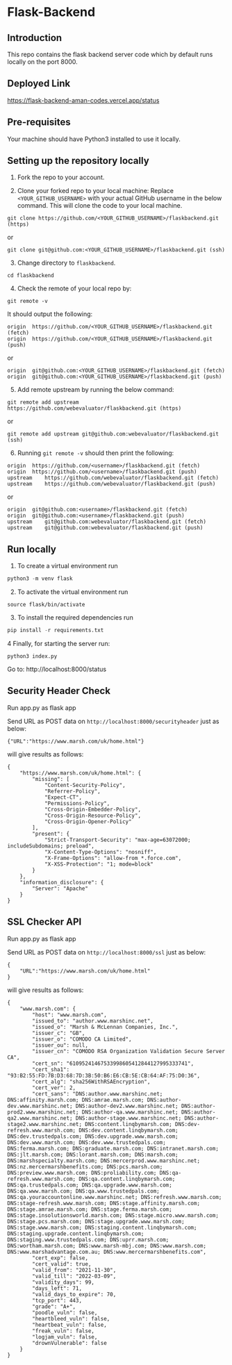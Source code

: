 # Flask-Backend
## Introduction

This repo contains the flask backend server code which by default runs locally on the port 8000.

## Deployed Link
https://flask-backend-aman-codes.vercel.app/status

## Pre-requisites

Your machine should have Python3 installed to use it locally.

## Setting up the repository locally

1. Fork the repo to your account.

2. Clone your forked repo to your local machine:
Replace `<YOUR_GITHUB_USERNAME>` with your actual GitHub username in the below command. This will clone the code to your local machine.
```
git clone https://github.com/<YOUR_GITHUB_USERNAME>/flaskbackend.git (https)
```
or
```
git clone git@github.com:<YOUR_GITHUB_USERNAME>/flaskbackend.git (ssh)
```

3. Change directory to `flaskbackend`.
```
cd flaskbackend
```

4. Check the remote of your local repo by:
```
git remote -v
```
It should output the following:
```
origin	https://github.com/<YOUR_GITHUB_USERNAME>/flaskbackend.git (fetch)
origin	https://github.com/<YOUR_GITHUB_USERNAME>/flaskbackend.git (push)
```
or
```
origin	git@github.com:<YOUR_GITHUB_USERNAME>/flaskbackend.git (fetch)
origin	git@github.com:<YOUR_GITHUB_USERNAME>/flaskbackend.git (push)
```

5. Add remote upstream by running the below command:
```
git remote add upstream https://github.com/webevaluator/flaskbackend.git (https)
```
or
```
git remote add upstream git@github.com:webevaluator/flaskbackend.git (ssh)
```

6. Running `git remote -v` should then print the following:
```
origin	https://github.com/<username>/flaskbackend.git (fetch)
origin	https://github.com/<username>/flaskbackend.git (push)
upstream	https://github.com/webevaluator/flaskbackend.git (fetch)
upstream	https://github.com/webevaluator/flaskbackend.git (push)
```
or
```
origin	git@github.com:<username>/flaskbackend.git (fetch)
origin	git@github.com:<username>/flaskbackend.git (push)
upstream	git@github.com:webevaluator/flaskbackend.git (fetch)
upstream	git@github.com:webevaluator/flaskbackend.git (push)
```

## Run locally

1. To create a virtual environment run 
```python
python3 -m venv flask
```

2. To activate the virtual environment run 
```
source flask/bin/activate
```

3. To install the required dependencies run 
```python
pip install -r requirements.txt
```

4 Finally, for starting the server run:
```
python3 index.py
```
Go to: http://localhost:8000/status

## Security Header Check

Run app.py as flask app

Send URL as POST data on `http://localhost:8000/securityheader` just as below:

```
{"URL":"https://www.marsh.com/uk/home.html"}
```

will give results as follows:

```
{
    "https://www.marsh.com/uk/home.html": {
        "missing": [
            "Content-Security-Policy",
            "Referrer-Policy",
            "Expect-CT",
            "Permissions-Policy",
            "Cross-Origin-Embedder-Policy",
            "Cross-Origin-Resource-Policy",
            "Cross-Origin-Opener-Policy"
        ],
        "present": {
            "Strict-Transport-Security": "max-age=63072000; includeSubdomains; preload",
            "X-Content-Type-Options": "nosniff",
            "X-Frame-Options": "allow-from *.force.com",
            "X-XSS-Protection": "1; mode=block"
        }
    },
    "information_disclosure": {
        "Server": "Apache"
    }
}
```


## SSL Checker API

Run app.py as flask app

Send URL as POST data on `http://localhost:8000/ssl` just as below:

```
{
    "URL":"https://www.marsh.com/uk/home.html"
}
```

will give results as follows:

```
{
    "www.marsh.com": {
        "host": "www.marsh.com",
        "issued_to": "author.www.marshinc.net",
        "issued_o": "Marsh & McLennan Companies, Inc.",
        "issuer_c": "GB",
        "issuer_o": "COMODO CA Limited",
        "issuer_ou": null,
        "issuer_cn": "COMODO RSA Organization Validation Secure Server CA",
        "cert_sn": "61095241467533998605412844127995333741",
        "cert_sha1": "93:B2:55:FD:7B:D3:68:7D:3B:50:B6:E6:CB:5E:CB:64:AF:75:D0:36",
        "cert_alg": "sha256WithRSAEncryption",
        "cert_ver": 2,
        "cert_sans": "DNS:author.www.marshinc.net; DNS:affinity.marsh.com; DNS:amrae.marsh.com; DNS:author-dev.www.marshinc.net; DNS:author-dev2.www.marshinc.net; DNS:author-prod2.www.marshinc.net; DNS:author-qa.www.marshinc.net; DNS:author-qa2.www.marshinc.net; DNS:author-stage.www.marshinc.net; DNS:author-stage2.www.marshinc.net; DNS:content.linqbymarsh.com; DNS:dev-refresh.www.marsh.com; DNS:dev.content.linqbymarsh.com; DNS:dev.trustedpals.com; DNS:dev.upgrade.www.marsh.com; DNS:dev.www.marsh.com; DNS:dev.www.trustedpals.com; DNS:ferma.marsh.com; DNS:graduate.marsh.com; DNS:intranet.marsh.com; DNS:jlt.marsh.com; DNS:lorant.marsh.com; DNS:marsh.com; DNS:marshspecialty.marsh.com; DNS:mercerprod.www.marshinc.net; DNS:nz.mercermarshbenefits.com; DNS:pcs.marsh.com; DNS:preview.www.marsh.com; DNS:proliability.com; DNS:qa-refresh.www.marsh.com; DNS:qa.content.linqbymarsh.com; DNS:qa.trustedpals.com; DNS:qa.upgrade.www.marsh.com; DNS:qa.www.marsh.com; DNS:qa.www.trustedpals.com; DNS:qa.youraccountonline.www.marshinc.net; DNS:refresh.www.marsh.com; DNS:stage-refresh.www.marsh.com; DNS:stage.affinity.marsh.com; DNS:stage.amrae.marsh.com; DNS:stage.ferma.marsh.com; DNS:stage.insolutionsworld.marsh.com; DNS:stage.micro.www.marsh.com; DNS:stage.pcs.marsh.com; DNS:stage.upgrade.www.marsh.com; DNS:stage.www.marsh.com; DNS:staging.content.linqbymarsh.com; DNS:staging.upgrade.content.linqbymarsh.com; DNS:staging.www.trustedpals.com; DNS:uprr.marsh.com; DNS:wortham.marsh.com; DNS:www.marsh-mbj.com; DNS:www.marsh.com; DNS:www.marshadvantage.com.au; DNS:www.mercermarshbenefits.com",
        "cert_exp": false,
        "cert_valid": true,
        "valid_from": "2021-11-30",
        "valid_till": "2022-03-09",
        "validity_days": 99,
        "days_left": 71,
        "valid_days_to_expire": 70,
        "tcp_port": 443,
        "grade": "A+",
        "poodle_vuln": false,
        "heartbleed_vuln": false,
        "heartbeat_vuln": false,
        "freak_vuln": false,
        "logjam_vuln": false,
        "drownVulnerable": false
    }
}
```